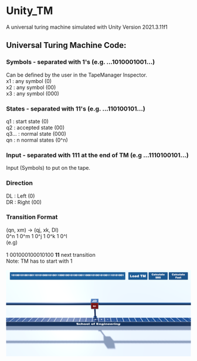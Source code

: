 # Unity_TM
A universal turing machine simulated with Unity Version 2021.3.11f1

## Universal Turing Machine Code:
### Symbols - separated with 1's (e.g. ...1010001001...)
Can be defined by the user in the TapeManager Inspector.  
x1 : any symbol (0)  
x2 : any symbol (00)  
x3 : any symbol (000)  

### States - separated with 11's (e.g. ...110100101...)
q1 : start state (0)  
q2 : accepted state (00)  
q3... : normal state (000)  
qn : n normal states (0^n)  

### Input - separated with 111 at the end of TM (e.g ...1110100101...)
Input (Symbols) to put on the tape.  

### Direction
DL : Left (0)  
DR : Right (00)  

### Transition Format
(qn, xm) -> (qj, xk, Dl)  
0^n 1 0^m 1 0^j 1 0^k 1 0^l  
(e.g)  
<br>
1 001000100010100 <strong>11</strong> next transition  
Note: TM has to start with 1  
<br>
![TM Example](Screenshot_TM.png)
